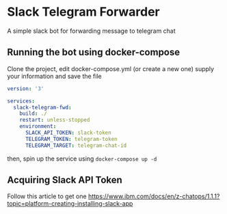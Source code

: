 # Slack Telegram Forwarder

A simple slack bot for forwarding message to telegram chat

## Running the bot using docker-compose

Clone the project, edit docker-compose.yml (or create a new one) supply your information and save the file

```yml
version: '3'

services:
  slack-telegram-fwd:
    build: ./
    restart: unless-stopped
    environment:
      SLACK_API_TOKEN: slack-token
      TELEGRAM_TOKEN: telegram-token
      TELEGRAM_TARGET: telegram-chat-id

```

then, spin up the service using `docker-compose up -d`

## Acquiring Slack API Token

Follow this article to get one https://www.ibm.com/docs/en/z-chatops/1.1.1?topic=platform-creating-installing-slack-app
